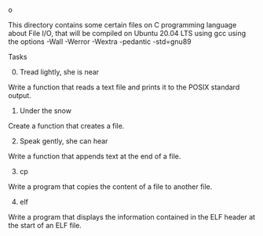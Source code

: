 o

This directory contains some certain files on C programming language about File I/O, that will be compiled on Ubuntu 20.04 LTS using gcc using the options -Wall -Werror -Wextra -pedantic -std=gnu89



Tasks

0. Tread lightly, she is near

Write a function that reads a text file and prints it to the POSIX standard output.

1. Under the snow

Create a function that creates a file.

2. Speak gently, she can hear

Write a function that appends text at the end of a file.

3. cp

Write a program that copies the content of a file to another file.

4. elf

Write a program that displays the information contained in the ELF header at the start of an ELF file.
